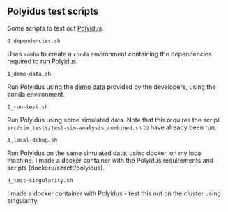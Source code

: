 ## Polyidus test scripts

Some scripts to test out [Polyidus](https://github.com/hoffmangroup/polyidus/tree/master/src).

`0_dependencies.sh`

Uses `mamba` to create a `conda` environment containing the dependencies required to run Polyidus.

`1_demo-data.sh`

Run Polyidus using the [demo data](https://www.pmgenomics.ca/hoffmanlab/proj/polyidus/polyidus-data-v1.tar.gz) provided by the developers, using the conda environment.

`2_run-test.sh`

Run Polyidus using some simulated data. Note that this requires the script `src/sim_tests/test-sim-analysis_combined.sh` to have already been run.

`3_local-debug.sh`

Run Polyidus on the same simulated data, using docker, on my local machine.  I made a docker container with the Polyidus requirements and scripts (docker://szsctt/polyidus).

`4_test-singularity.sh`

I made a docker container with Polyidus - test this out on the cluster using singularity.


